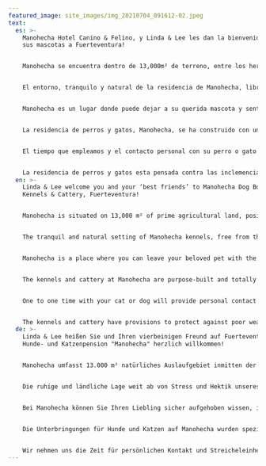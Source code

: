 ```yaml
---
featured_image: site_images/img_20210704_091612-02.jpeg
text:
  es: >-
    Manohecha Hotel Canino & Felino, y Linda & Lee les dan la bienvenida junto a
    sus mascotas a Fuerteventura!


    Manohecha se encuentra dentro de 13,000m² de terreno, entre los hermosos valles de Villaverde. La residência de perros y gatos ha sido construído a un alto nível para cumplir con las normas de seguridad y bienestar de los animales.


    El entorno, tranquilo y natural de la residencia de Manohecha, libre del estrés de la vida cotidiana, relaja a las mascotas y asegura que se sientan felices en el ambiente.


    Manohecha es un lugar donde puede dejar a su querida mascota y sentirse seguro que va a estar bien cuidada y que tendrá cariño y atención.


    La residencia de perros y gatos, Manohecha, se ha construido con una separación de cada una de las casitas para asegurar relajación y confort para su mascota. Tenemos casitas individuales y dobles y zonas para ejercicio para los gatos y perros. Nuestra prioridad es de mantener el cariño al que esta acostumbrado tener día a día. Las dietas y el ejercicio están asegurados con nosotros con el oportuno cuidado veterinario día y noche.


    El tiempo que empleamos y el contacto personal con su perro o gato les darán también estimulación mental. Estaremos contentos si quieren traer los juguetes o su manta especial para hacerles sentir más en casa.


    La residencia de perros y gatos esta pensada contra las inclemencias del tiempo. Pueden jugar en las piscinas y dunas privadas para protegerse del calor del día.
  en: >-
    Linda & Lee welcome you and your ‘best friends’ to Manohecha Dog Boarding
    Kennels & Cattery, Fuerteventura!


    Manohecha is situated on 13,000 m² of prime agricultural land, positioned between the beautiful valleys of Villaverde, purpose-built to care for all the needs of our valued residents. The kennels and cattery have been built to a very high standard to meet all safety and animal welfare standards.


    The tranquil and natural setting of Manohecha kennels, free from the stresses of modern life, relaxes the cats and dogs, and ensures that they are happy in their environment.


    Manohecha is a place where you can leave your beloved pet with the confidence that he will be safe and cared for.


    The kennels and cattery at Manohecha are purpose-built and totally separate from each other to ensure the relaxation and comfort of your pet. We have single & double housing and outside exercise areas for both the cats and dogs. It is our priority to maintain the caring lifestyle that your pet is used to. We will ensure that dietary and exercise requirements are met. Veterinary care is provided day and night.


    One to one time with your cat or dog will provide personal contact with your pet as well as mental stimulation. We are happy for you to bring your pet’s favourite toy or bedding to further make them feel at home.


    The kennels and cattery have provisions to protect against poor weather. In the heat of the summer the dogs can play in the individual doggie swimming pools or doggie sand pits!
  de: >-
    Linda & Lee heißen Sie und Ihren vierbeinigen Freund auf Fuerteventura´s
    Hunde- und Katzenpension "Manohecha" herzlich willkommen!


    Manohecha umfasst 13.000 m² natürliches Auslaufgebiet inmitten der schönen Täler von Villaverde und wurde speziell für die vierbeinigen Gäste erbaut. Die Anlage erfüllt einen sehr hohen Standard und sämtliche Sicherheitsanforderungen und Bedürfnisse für das Wohlergehen der Tiere.


    Die ruhige und ländliche Lage weit ab von Stress und Hektik unseres modernen Lebensstils wirkt entspannend auf die Katzen und Hunde und garantiert einen wunderbaren Urlaub für die Vierbeiner.


    Bei Manohecha können Sie Ihren Liebling sicher aufgehoben wissen, in vollstem Vertrauen, dass er dort bestens und liebevoll versorgt ist und sich wie in einem zweiten Zuhause fühlt.


    Die Unterbringungen für Hunde und Katzen auf Manohecha wurden speziell für die Tiere errichtet und sind komplett voneinander getrennt, um sicher zu gehen, dass sich Ihr Liebling entspannt und sicher fühlt. Wir haben Einzel- und Doppelunterbringung und große Laufgehege zur Verfügung sowohl für die Katzen wie auch für die Hunde. Wir achten stets darauf, dass Ihr Haustier sich bei uns genauso gut aufgehoben fühlt wie es dies gewohnt ist und wir garantieren, allen Ansprüchen an Futter und Beschäftigung gerecht zu werden. Tierärztliche Versorgung ist Tag und Nacht sicher gestellt.


    Wir nehmen uns die Zeit für persönlichen Kontakt und Streicheleinheiten mit Ihrer Katze oder Ihrem Hund, so dass auch das seelische Gleichgewicht nicht aus der Balance kommt. Gerne dürfen Sie das Lieblingsspielzeug oder – Kuscheldecke mitbringen, so dass sich die Vierbeiner ganz wie zuhause fühlen. Unsere Unterkünfte verfügen über genügend Bereiche zum Schutz gegen schlechtes Wetter. Im heißen Sommer haben wir auch Planschbecken und Sandgruben für die Hunde zum Spielen und Abkühlen.
---
```

